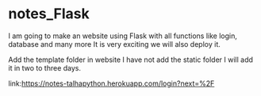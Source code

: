 # notes_Flask
I am going to make an website using Flask with all functions like login, database and many more
It is very exciting we will also deploy it.

Add the template folder in website 
I have not add the static folder I will add it in two to three days.

link:https://notes-talhapython.herokuapp.com/login?next=%2F

